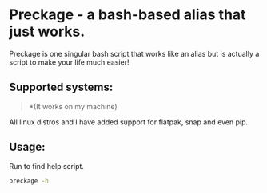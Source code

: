 # Preckage - a bash-based alias that just works.

Preckage is one singular bash script that works like an alias but is actually a script to make your life much easier! 

## Supported systems:
> *(It works on my machine)

All linux distros and I have added support for flatpak, snap and even pip.

## Usage:

Run to find help script.
```bash
preckage -h
```
